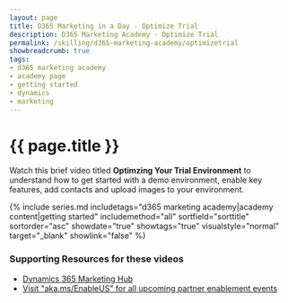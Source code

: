 ```yaml
---
layout: page
title: D365 Marketing in a Day - Optimize Trial
description: D365 Marketing Academy - Optimize Trial
permalink: /skilling/d365-marketing-academy/optimizetrial
showbreadcrumb: true
tags: 
- d365 marketing academy
- academy page
- getting started
- dynamics
- marketing
---
```


# {{ page.title }}

Watch this brief video titled **Optimzing Your Trial Environment** to understand how to get started with a demo environment, enable key features, add contacts and upload images to your environment. 

{% include series.md 
    includetags="d365 marketing academy|academy content|getting started" 
    includemethod="all" sortfield="sorttitle" sortorder="asc" 
    showdate="true" showtags="true" 
    visualstyle="normal" target="_blank" showlink="false"
%}

### Supporting Resources for these videos
* <a href="https://learn.microsoft.com/en-us/dynamics365/marketing/help-hub" target="_blank">Dynamics 365 Marketing Hub
* <a href="https://www.microsoft.com/partner-training/en-us" target="_blank">Visit "aka.ms/EnableUS" for all upcoming partner enablement events
